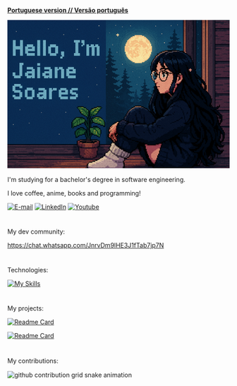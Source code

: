 
[**Portuguese version // Versão português**](README-portugues.md)


![foto anime  (1)](https://github.com/JaiDev-bot/JaiDev-bot/blob/main/foto%20pixel%20(1).png)

I'm studying for a bachelor's degree in software engineering.

I love coffee, anime, books and programming!



 
[![E-mail](https://img.shields.io/badge/-Email-000?style=for-the-badge&logo=microsoft-outlook&logoColor=FF00F6&color:FFF)](mailto:jaianesoares700@gmail.com)
[![LinkedIn](https://img.shields.io/badge/-LinkedIn-000?style=for-the-badge&logo=linkedin&logoColor=FF00F6&color:FFF)](https://www.linkedin.com/in/jaiane-barros-7ab179377/)
[![Youtube](https://img.shields.io/badge/-Youtube-000?style=for-the-badge&logo=microsoft-outlook&logoColor=FF00F6&color:FFF)](https://www.youtube.com/@Jaidev-l5f)
#

My dev community:

https://chat.whatsapp.com/JnrvDm9lHE3J1fTab7jp7N
#

Technologies: 


[![My Skills](https://skillicons.dev/icons?i=java,spring,git,github,postgresql)](https://skillicons.dev)
#

My projects:



[![Readme Card](https://github-readme-stats.vercel.app/api/pin/?username=JaiDev-bot&repo=Zoomanager&theme=holi)](https://github.com/JaiDev-bot/Zoomanager)

[![Readme Card](https://github-readme-stats.vercel.app/api/pin/?username=JaiDev-bot&repo=StudentManagement&theme=holi)](https://github.com/JaiDev-bot/StudentManagement)
#
My contributions:

<picture align="center">
  <source media="(prefers-color-scheme: dark)" srcset="https://raw.githubusercontent.com/JaiDev-bot/JaiDev-bot/output/github-contribution-grid-snake-dark.svg">
  <source media="(prefers-color-scheme: light)" srcset="https://raw.githubusercontent.com/JaiDev-bot/JaiDev-bot/output/github-contribution-grid-snake-dark.svg">
  <img align="center" alt="github contribution grid snake animation" src="https://raw.githubusercontent.com/JaiDev-bot/JaiDev-bot/output/github-contribution-grid-snake.svg">
</picture>

